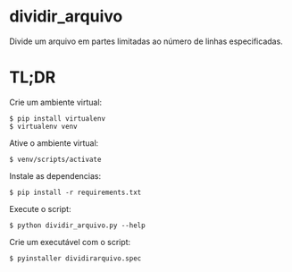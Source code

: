dividir_arquivo
=================


Divide um arquivo em partes limitadas ao número de linhas especificadas.


TL;DR
=======

Crie um ambiente virtual:

```console
$ pip install virtualenv
$ virtualenv venv
```


Ative o ambiente virtual:

```console
$ venv/scripts/activate
```

Instale as dependencias:

```console
$ pip install -r requirements.txt
```

Execute o script:

```console
$ python dividir_arquivo.py --help
```

Crie um executável com o script:

```console
$ pyinstaller dividirarquivo.spec
```
